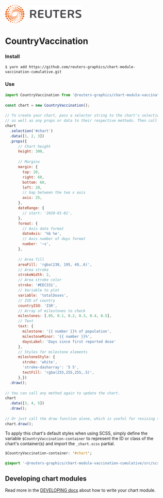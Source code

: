 ![](./badge.svg)

# CountryVaccination

### Install

```
$ yarn add https://github.com/reuters-graphics/chart-module-vaccination-cumulative.git
```

### Use

```javascript
import CountryVaccination from '@reuters-graphics/chart-module-vaccination-cumulative';

const chart = new CountryVaccination();

// To create your chart, pass a selector string to the chart's selection method,
// as well as any props or data to their respective methods. Then call draw.
chart
  .selection('#chart')
  .data([1, 2, 3])
  .props({
      // Chart height
      height: 300,

      // Margins
      margin: {
        top: 20,
        right: 60,
        bottom: 60,
        left: 20,
        // Gap between the two x axis
        axis: 25,
      },
      dateRange: {
        // start: '2020-01-01',
      },
      format: {
        // Axis date format
        dateAxis: '%b %e',
        // Axis number of days format
        number: '~s',
      },

      // Area fill
      areaFill: 'rgba(238, 195, 49,.6)',
      // Area stroke
      strokeWidth: 2,
      // Area stroke color
      stroke: '#EEC331',
      // Variable to plot
      variable: 'totalDoses',
      // ISO of country
      countryISO: 'ISR',
      // Array of milestones to check
      milestones: [.05, 0.1, 0.2, 0.3, 0.4, 0.5],
      // Text
      text: {
        milestone: '{{ number }}% of population',
        milestoneMinor: '{{ number }}%',
        daysLabel: 'Days since first reported dose'
      },
      // Styles for milestone elements
      milestoneStyle: {
        stroke: 'white',
        'stroke-dasharray': '5 5',
        textFill: 'rgba(255,255,255,.5)',
      },})
  .draw();

// You can call any method again to update the chart.
chart
  .data([3, 4, 5])
  .draw();

// Or just call the draw function alone, which is useful for resizing the chart.
chart.draw();
```

To apply this chart's default styles when using SCSS, simply define the variable `$CountryVaccination-container` to represent the ID or class of the chart's container(s) and import the `_chart.scss` partial.

```CSS
$CountryVaccination-container: '#chart';

@import '~@reuters-graphics/chart-module-vaccination-cumulative/src/scss/chart';
```

## Developing chart modules

Read more in the [DEVELOPING docs](./DEVELOPING.md) about how to write your chart module.